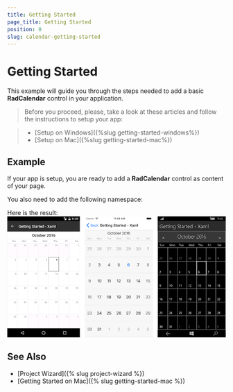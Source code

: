 ```yaml
---
title: Getting Started
page_title: Getting Started
position: 0
slug: calendar-getting-started
---
```


# Getting Started
   
This example will guide you through the steps needed to add a basic **RadCalendar** control in your application.

>Before you proceed, please, take a look at these articles and follow the instructions to setup your app:

>- [Setup on Windows]({%slug getting-started-windows%})
>- [Setup on Mac]({%slug getting-started-mac%})


## Example

If your app is setup, you are ready to add a **RadCalendar** control as content of your page.

<snippet id='calendar-gettingstarted-xaml'/>
<snippet id='calendar-gettingstarted-csharp'/>

You also need to add the following namespace:

<snippet id='xmlns-telerikinput'/>
<snippet id='ns-telerikinput'/>

Here is the result:  
![Basic RadCalendar Example](../images/calendar-gettingstarted.png "Basic RadCalendar")

## See Also

- [Project Wizard]({% slug project-wizard %})
- [Getting Started on Mac]({% slug getting-started-mac %})